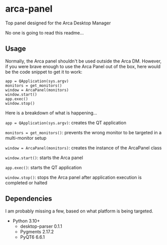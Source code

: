 # arca-panel
Top panel designed for the Arca Desktop Manager

No one is going to read this readme...

## Usage
Normally, the Arca panel shouldn't be used outside the Arca DM. However, if you were brave enough to use the Arca Panel out of the box, here would be the code snippet to get it to work:

```
app = QApplication(sys.argv)
monitors = get_monitors()
window = ArcaPanel(monitors)
window.start()
app.exec()
window.stop()
```

Here is a breakdown of what is happening...

`app = QApplication(sys.argv)`: creates the QT application

`monitors = get_monitors()`: prevents the wrong monitor to be targeted in a multi-monitor setup

`window = ArcaPanel(monitors)`: creates the instance of the ArcaPanel class

`window.start()`: starts the Arca panel

`app.exec()`: starts the QT application

`window.stop()`: stops the Arca panel after application execution is completed or halted

## Dependencies

I am probably missing a few, based on what platform is being targeted.

- Python 3.10+
  - desktop-parser 0.1.1
  - Pygments 2.17.2
  - PyQT6 6.6.1

